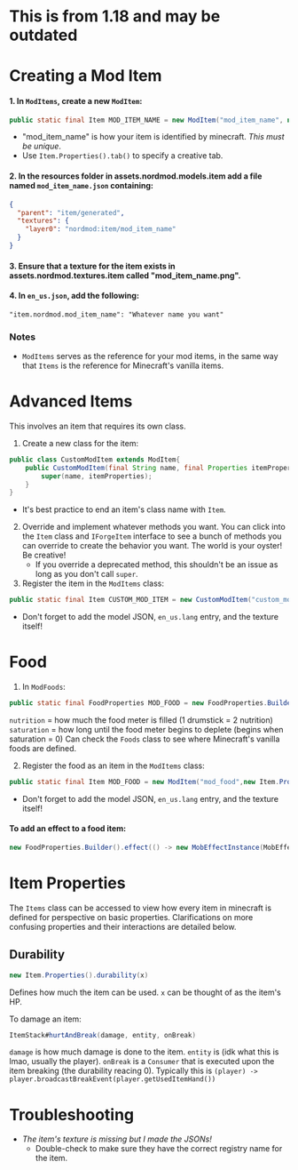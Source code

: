 # This is from 1.18 and may be outdated

# Creating a Mod Item
#### 1. In `ModItems`, create a new `ModItem`:
```java
public static final Item MOD_ITEM_NAME = new ModItem("mod_item_name", new Item.Properties())
```
* "mod_item_name" is how your item is identified by minecraft. _This must be unique_.
* Use `Item.Properties().tab()` to specify a creative tab.
#### 2. In the resources folder in **assets.nordmod.models.item** add a file named `mod_item_name.json` containing:
```json
{
  "parent": "item/generated",
  "textures": {
    "layer0": "nordmod:item/mod_item_name"
  }
}
```
#### 3. Ensure that a texture for the item exists in **assets.nordmod.textures.item** called "mod_item_name.png".
#### 4. In `en_us.json`, add the following:
```
"item.nordmod.mod_item_name": "Whatever name you want"
```

### Notes
* `ModItems` serves as the reference for your mod items, in the same way that `Items` is the reference for Minecraft's vanilla items.

# Advanced Items
This involves an item that requires its own class.

1. Create a new class for the item:
```java
public class CustomModItem extends ModItem{
    public CustomModItem(final String name, final Properties itemProperties){
        super(name, itemProperties);
    }
}
```
* It's best practice to end an item's class name with `Item`.

2. Override and implement whatever methods you want. You can click into the `Item` class and `IForgeItem` interface to see a bunch of methods you can override to create the behavior you want. The world is your oyster! Be creative!
   * If you override a deprecated method, this shouldn't be an issue as long as you don't call `super`.
3. Register the item in the `ModItems` class:
```java
public static final Item CUSTOM_MOD_ITEM = new CustomModItem("custom_mod_item",new Item.Properties().tab(ModCreativeModeTab.NORDMOD_TAB));
```
* Don't forget to add the model JSON, `en_us.lang` entry, and the texture itself!

# Food
1. In `ModFoods`:
```java
public static final FoodProperties MOD_FOOD = new FoodProperties.Builder().nutrition(int nutrition).saturationMod(float saturation).build();
```
`nutrition` = how much the food meter is filled (1 drumstick = 2 nutrition)
`saturation` = how long until the food meter begins to deplete (begins when saturation = 0)
Can check the `Foods` class to see where Minecraft's vanilla foods are defined.

2. Register the food as an item in the `ModItems` class:
```java
public static final Item MOD_FOOD = new ModItem("mod_food",new Item.Properties().tab(ModCreativeModeTab.NORDMOD_TAB).food(ModFoods.MOD_FOOD));
```
* Don't forget to add the model JSON, `en_us.lang` entry, and the texture itself!

#### To add an effect to a food item:
```java
new FoodProperties.Builder().effect(() -> new MobEffectInstance(MobEffects.HUNGER, int durationAsTicks, int effectLevel), float probabilityOfOccurring).build()
```

# Item Properties
The `Items` class can be accessed to view how every item in minecraft is defined for perspective on basic properties. Clarifications on more confusing properties and their interactions are detailed below.

## Durability
```java
new Item.Properties().durability(x)
```
Defines how much the item can be used. `x` can be thought of as the item's HP.

To damage an item:
```java
ItemStack#hurtAndBreak(damage, entity, onBreak)
```
`damage` is how much damage is done to the item.
`entity` is (idk what this is lmao, usually the player).
`onBreak` is a `Consumer` that is executed upon the item breaking (the durability reacing 0). Typically this is `(player) -> player.broadcastBreakEvent(player.getUsedItemHand())`

# Troubleshooting
* _The item's texture is missing but I made the JSONs!_
    * Double-check to make sure they have the correct registry name for the item.
